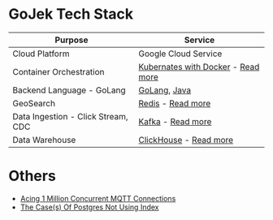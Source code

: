 # GoJek Tech Stack

| Purpose                            | Service                                                                                                                                                                                           |
|------------------------------------|---------------------------------------------------------------------------------------------------------------------------------------------------------------------------------------------------|
| Cloud Platform                     | Google Cloud Service                                                                                                                                                                              |
| Container Orchestration            | [Kubernates with Docker](../9_ContainerOrchestrationServices/Readme.md) - [Read more](https://www.gojek.io/blog/how-to-set-up-a-gke-private-k8s-cluster-part-2)          |                                                                                                                                                                                                                                                                                                                                                                                                                                                                                                                                                                                                                                                  |
| Backend Language - GoLang          | [GoLang](https://github.com/Anshul619/golang), [Java](../5_ProgrammingLanguages/2_Java/Readme.md)                                                                                              |
| GeoSearch                          | [Redis](../3_DatabaseServices/In-Memory-Databases/Redis/Readme.md) - [Read more](https://www.gojek.io/blog/scaling-our-geo-search-service-for-10x-load)                       |
| Data Ingestion - Click Stream, CDC | [Kafka](../5_MessageBrokers/Kafka/Readme.md) - [Read more](https://www.gojek.io/blog/introducing-clickstream)                                                            |
| Data Warehouse                     | [ClickHouse](../6_BigDataServices/StorageDBs/ClickHouse.md) - [Read more](https://www.gojek.io/blog/sink-kafka-messages-to-clickhouse-using-clickhouse-kafka-ingestor) |

# Others
- [Acing 1 Million Concurrent MQTT Connections](https://www.gojek.io/blog/acing-1-million-concurrent-mqtt-connections)
- [The Case(s) Of Postgres Not Using Index](https://www.gojek.io/blog/the-case-s-of-postgres-not-using-index)